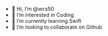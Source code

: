- 👋 Hi, I’m @wcs50
- 👀 I’m interested in Coding
- 🌱 I’m currently learning Swift
- 💞️ I’m looking to collaborate on Github

<!---
wcs50/wcs50 is a ✨ special ✨ repository because its `README.md` (this file) appears on your GitHub profile.
You can click the Preview link to take a look at your changes.
--->
